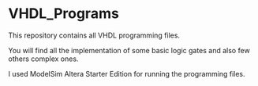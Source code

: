 # VHDL_Programs
This repository contains all VHDL programming files.

You will find all the implementation of some basic logic gates and also few others complex ones.

I used ModelSim Altera Starter Edition for running the programming files. 

